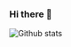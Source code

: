 ### Hi there 👋

<img src="https://github-readme-stats.vercel.app/api?username=niudaii&show_icons=true&include_all_commits=true&count_private=false&layout=compact&hide=prs&theme=cobalt" alt="Github stats"/>
